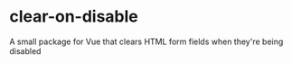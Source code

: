 # clear-on-disable
A small package for Vue that clears HTML form fields when they're being disabled
